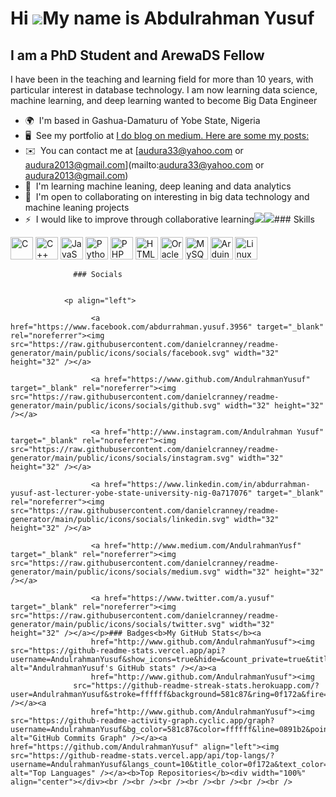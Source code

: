 Hi ![](https://user-images.githubusercontent.com/18350557/176309783-0785949b-9127-417c-8b55-ab5a4333674e.gif)My name is Abdulrahman Yusuf
=========================================================================================================================================

I am a PhD Student and ArewaDS Fellow
-------------------------------------

I have been in the teaching and learning field for more than 10 years, with particular interest in database technology. I am now learning data science, machine learning, and deep learning wanted to become Big Data Engineer

*   🌍  I'm based in Gashua-Damaturu of Yobe State, Nigeria
*   🖥️  See my portfolio at [I do blog on medium. Here are some my posts:](http://medium.com/@audura2013)
*   ✉️  You can contact me at [audura33@yahoo.com or audura2013@gmail.com](mailto:audura33@yahoo.com or audura2013@gmail.com)
*   🧠  I'm learning machine leaning, deep leaning and data analytics
*   🤝  I'm open to collaborating on interesting in big data technology and machine leaning projects
*   ⚡  I would like to improve through collaborative learning<a href="https://www.github.com/AndulrahmanYusuf" target="_blank" rel="noreferrer"><img
                  src="https://img.shields.io/github/followers/AndulrahmanYusuf?logo=github&style=for-the-badge&color=0891b2&labelColor=581c87" /></a><a href="https://www.twitter.com/a.yusuf" target="_blank" rel="noreferrer"><img
                  src="https://img.shields.io/twitter/follow/a.yusuf?logo=twitter&style=for-the-badge&color=0891b2&labelColor=581c87"
                /></a>### Skills 
<p align="left">
<a href="https://docs.microsoft.com/en-us/cpp/?view=msvc-170" target="_blank" rel="noreferrer"><img src="https://raw.githubusercontent.com/danielcranney/readme-generator/main/public/icons/skills/c-colored.svg" width="36" height="36" alt="C" /></a>
<a href="https://docs.microsoft.com/en-us/cpp/?view=msvc-170" target="_blank" rel="noreferrer"><img src="https://raw.githubusercontent.com/danielcranney/readme-generator/main/public/icons/skills/cplusplus-colored.svg" width="36" height="36" alt="C++" /></a>
<a href="https://developer.mozilla.org/en-US/docs/Web/JavaScript" target="_blank" rel="noreferrer"><img src="https://raw.githubusercontent.com/danielcranney/readme-generator/main/public/icons/skills/javascript-colored.svg" width="36" height="36" alt="JavaScript" /></a>
<a href="https://www.python.org/" target="_blank" rel="noreferrer"><img src="https://raw.githubusercontent.com/danielcranney/readme-generator/main/public/icons/skills/python-colored.svg" width="36" height="36" alt="Python" /></a>
<a href="https://www.php.net/" target="_blank" rel="noreferrer"><img src="https://raw.githubusercontent.com/danielcranney/readme-generator/main/public/icons/skills/php-colored.svg" width="36" height="36" alt="PHP" /></a>
<a href="https://developer.mozilla.org/en-US/docs/Glossary/HTML5" target="_blank" rel="noreferrer"><img src="https://raw.githubusercontent.com/danielcranney/readme-generator/main/public/icons/skills/html5-colored.svg" width="36" height="36" alt="HTML5" /></a>
<a href="https://www.oracle.com/uk/index.html" target="_blank" rel="noreferrer"><img src="https://raw.githubusercontent.com/danielcranney/readme-generator/main/public/icons/skills/oracle-colored.svg" width="36" height="36" alt="Oracle" /></a>
<a href="https://www.mysql.com/" target="_blank" rel="noreferrer"><img src="https://raw.githubusercontent.com/danielcranney/readme-generator/main/public/icons/skills/mysql-colored.svg" width="36" height="36" alt="MySQL" /></a>
<a href="https://store.arduino.cc/?gclid=Cj0KCQjw2eilBhCCARIsAG0Pf8uueBifykWcsSS4LPESeGQfxGVKJYnzV7bz471XfknQJy_1VINVWM8aAkLtEALw_wcB" target="_blank" rel="noreferrer"><img src="https://raw.githubusercontent.com/danielcranney/readme-generator/main/public/icons/skills/arduino-colored.svg" width="36" height="36" alt="Arduino" /></a>
<a href="https://www.linux.org" target="_blank" rel="noreferrer"><img src="https://raw.githubusercontent.com/danielcranney/readme-generator/main/public/icons/skills/linux-colored.svg" width="36" height="36" alt="Linux" /></a>
</p>
                    
                  ### Socials
                  
                  
                <p align="left">
                          
                      <a href="https://www.facebook.com/abdurrahman.yusuf.3956" target="_blank" rel="noreferrer"><img src="https://raw.githubusercontent.com/danielcranney/readme-generator/main/public/icons/socials/facebook.svg" width="32" height="32" /></a>
                          
                      <a href="https://www.github.com/AndulrahmanYusuf" target="_blank" rel="noreferrer"><img src="https://raw.githubusercontent.com/danielcranney/readme-generator/main/public/icons/socials/github.svg" width="32" height="32" /></a>
                          
                      <a href="http://www.instagram.com/Andulrahman Yusuf" target="_blank" rel="noreferrer"><img src="https://raw.githubusercontent.com/danielcranney/readme-generator/main/public/icons/socials/instagram.svg" width="32" height="32" /></a>
                          
                      <a href="https://www.linkedin.com/in/abdurrahman-yusuf-ast-lecturer-yobe-state-university-nig-0a717076" target="_blank" rel="noreferrer"><img src="https://raw.githubusercontent.com/danielcranney/readme-generator/main/public/icons/socials/linkedin.svg" width="32" height="32" /></a>
                          
                      <a href="http://www.medium.com/AndulrahmanYusf" target="_blank" rel="noreferrer"><img src="https://raw.githubusercontent.com/danielcranney/readme-generator/main/public/icons/socials/medium.svg" width="32" height="32" /></a>
                          
                      <a href="https://www.twitter.com/a.yusuf" target="_blank" rel="noreferrer"><img src="https://raw.githubusercontent.com/danielcranney/readme-generator/main/public/icons/socials/twitter.svg" width="32" height="32" /></a></p>### Badges<b>My GitHub Stats</b><a
                      href="http://www.github.com/AndulrahmanYusuf"><img src="https://github-readme-stats.vercel.app/api?username=AndulrahmanYusuf&show_icons=true&hide=&count_private=true&title_color=0f172a&text_color=ffffff&icon_color=0891b2&bg_color=581c87&hide_border=true&show_icons=true" alt="AndulrahmanYusuf's GitHub stats" /></a><a
                      href="http://www.github.com/AndulrahmanYusuf"><img
                  src="https://github-readme-streak-stats.herokuapp.com/?user=AndulrahmanYusuf&stroke=ffffff&background=581c87&ring=0f172a&fire=0f172a&currStreakNum=ffffff&currStreakLabel=0f172a&sideNums=ffffff&sideLabels=ffffff&dates=ffffff&hide_border=true" /></a><a
                      href="http://www.github.com/AndulrahmanYusuf"><img src="https://github-readme-activity-graph.cyclic.app/graph?username=AndulrahmanYusuf&bg_color=581c87&color=ffffff&line=0891b2&point=ffffff&area_color=581c87&area=true&hide_border=true&custom_title=GitHub%20Commits%20Graph" alt="GitHub Commits Graph" /></a><a href="https://github.com/AndulrahmanYusuf" align="left"><img src="https://github-readme-stats.vercel.app/api/top-langs/?username=AndulrahmanYusuf&langs_count=10&title_color=0f172a&text_color=ffffff&icon_color=0891b2&bg_color=581c87&hide_border=true&locale=en&custom_title=Top%20%Languages" alt="Top Languages" /></a><b>Top Repositories</b><div width="100%" align="center"></div><br /><br /><br /><br /><br /><br /><br />
